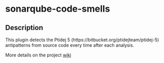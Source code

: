 # sonarqube-code-smells

<h2> Description </h2>
This plugin detects the Ptidej 5 (https://bitbucket.org/ptidejteam/ptidej-5) antipatterns from source code every time after each analysis.

More details on the project [wiki](https://github.com/davidetaibi/sonarqube-anti-patterns-code-smells/wiki)





